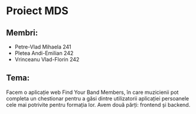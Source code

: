 # Proiect MDS

## Membri:
 - Petre-Vlad Mihaela 241
 - Pletea Andi-Emilian 242
 - Vrinceanu Vlad-Florin 242

## Tema:
Facem o aplicație web Find Your Band Members, în care muzicienii pot completa un chestionar pentru a găsi dintre utilizatorii aplicației persoanele cele mai potrivite pentru formația lor. Avem două părți: frontend și backend.
